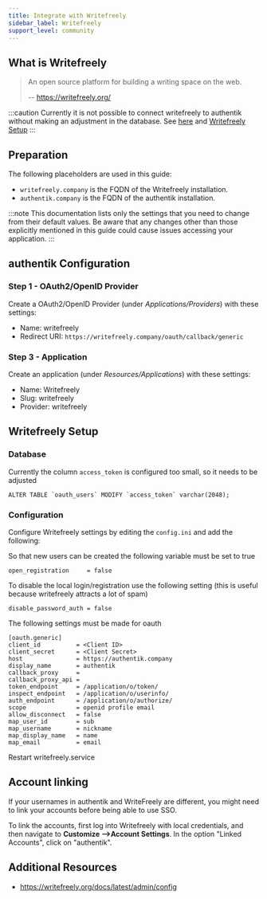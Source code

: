 ```yaml
---
title: Integrate with Writefreely
sidebar_label: Writefreely
support_level: community
---
```


## What is Writefreely

> An open source platform for building a writing space on the web.
>
> -- https://writefreely.org/

:::caution
Currently it is not possible to connect writefreely to authentik without making an adjustment in the database. See [here](https://github.com/writefreely/writefreely/issues/516) and [Writefreely Setup](https://goauthentik.io/integrations/services/writefreely/#writefreely-setup)
:::

## Preparation

The following placeholders are used in this guide:

- `writefreely.company` is the FQDN of the Writefreely installation.
- `authentik.company` is the FQDN of the authentik installation.

:::note
This documentation lists only the settings that you need to change from their default values. Be aware that any changes other than those explicitly mentioned in this guide could cause issues accessing your application.
:::

## authentik Configuration

### Step 1 - OAuth2/OpenID Provider

Create a OAuth2/OpenID Provider (under _Applications/Providers_) with these settings:

- Name: writefreely
- Redirect URI: `https://writefreely.company/oauth/callback/generic`

### Step 3 - Application

Create an application (under _Resources/Applications_) with these settings:

- Name: Writefreely
- Slug: writefreely
- Provider: writefreely

## Writefreely Setup

### Database

Currently the column `access_token` is configured too small, so it needs to be adjusted

```
ALTER TABLE `oauth_users` MODIFY `access_token` varchar(2048);
```

### Configuration

Configure Writefreely settings by editing the `config.ini` and add the following:

So that new users can be created the following variable must be set to true

```
open_registration     = false
```

To disable the local login/registration use the following setting (this is useful because writefreely attracts a lot of spam)

```
disable_password_auth = false
```

The following settings must be made for oauth

```
[oauth.generic]
client_id          = <Client ID>
client_secret      = <Client Secret>
host               = https://authentik.company
display_name       = authentik
callback_proxy     =
callback_proxy_api =
token_endpoint     = /application/o/token/
inspect_endpoint   = /application/o/userinfo/
auth_endpoint      = /application/o/authorize/
scope              = openid profile email
allow_disconnect   = false
map_user_id        = sub
map_username       = nickname
map_display_name   = name
map_email          = email
```

Restart writefreely.service

## Account linking

If your usernames in authentik and WriteFreely are different, you might need to link your accounts before being able to use SSO.

To link the accounts, first log into Writefreely with local credentials, and then navigate to **Customize -->Account Settings**. In the option "Linked Accounts", click on "authentik".

## Additional Resources

- https://writefreely.org/docs/latest/admin/config
